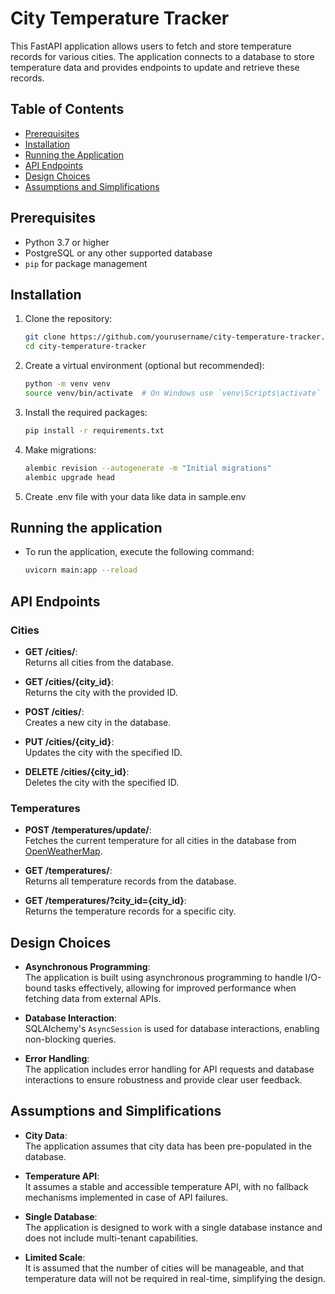 # City Temperature Tracker

This FastAPI application allows users to fetch and store temperature records for various cities. The application connects to a database to store temperature data and provides endpoints to update and retrieve these records.

## Table of Contents

- [Prerequisites](#prerequisites)
- [Installation](#installation)
- [Running the Application](#running-the-application)
- [API Endpoints](#api-endpoints)
- [Design Choices](#design-choices)
- [Assumptions and Simplifications](#assumptions-and-simplifications)

## Prerequisites

- Python 3.7 or higher
- PostgreSQL or any other supported database
- `pip` for package management

## Installation

1. Clone the repository:
   ```bash
   git clone https://github.com/yourusername/city-temperature-tracker.git
   cd city-temperature-tracker
   
2. Create a virtual environment (optional but recommended):
    ```bash
   python -m venv venv
   source venv/bin/activate  # On Windows use `venv\Scripts\activate`

3. Install the required packages:
    ```bash
   pip install -r requirements.txt
   
4. Make migrations:
    ```bash
   alembic revision --autogenerate -m "Initial migrations"
   alembic upgrade head
   
5. Create .env file with your data like data in sample.env

## Running the application

- To run the application, execute the following command:
    ```bash
    uvicorn main:app --reload
  
## API Endpoints

### Cities

- **GET /cities/**:  
  Returns all cities from the database.

- **GET /cities/{city_id}**:  
  Returns the city with the provided ID.

- **POST /cities/**:  
  Creates a new city in the database.

- **PUT /cities/{city_id}**:  
  Updates the city with the specified ID.

- **DELETE /cities/{city_id}**:  
  Deletes the city with the specified ID.

### Temperatures

- **POST /temperatures/update/**:  
  Fetches the current temperature for all cities in the database from [OpenWeatherMap](https://openweathermap.org/).

- **GET /temperatures/**:  
  Returns all temperature records from the database.

- **GET /temperatures/?city_id={city_id}**:  
  Returns the temperature records for a specific city.

## Design Choices

- **Asynchronous Programming**:  
  The application is built using asynchronous programming to handle I/O-bound tasks effectively, allowing for improved performance when fetching data from external APIs.

- **Database Interaction**:  
  SQLAlchemy's `AsyncSession` is used for database interactions, enabling non-blocking queries.

- **Error Handling**:  
  The application includes error handling for API requests and database interactions to ensure robustness and provide clear user feedback.

## Assumptions and Simplifications

- **City Data**:  
  The application assumes that city data has been pre-populated in the database.

- **Temperature API**:  
  It assumes a stable and accessible temperature API, with no fallback mechanisms implemented in case of API failures.

- **Single Database**:  
  The application is designed to work with a single database instance and does not include multi-tenant capabilities.

- **Limited Scale**:  
  It is assumed that the number of cities will be manageable, and that temperature data will not be required in real-time, simplifying the design.

